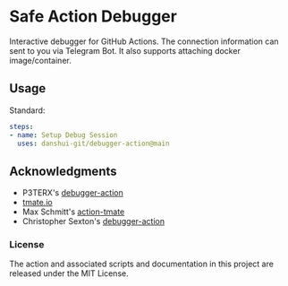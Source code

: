# Safe Action Debugger

Interactive debugger for GitHub Actions. The connection information can sent to you via Telegram Bot. It also supports attaching docker image/container.

## Usage

Standard:
```yml
steps:
- name: Setup Debug Session
  uses: danshui-git/debugger-action@main
```

## Acknowledgments

* P3TERX's [debugger-action](https://github.com/P3TERX/debugger-action)
* [tmate.io](https://tmate.io)
* Max Schmitt's [action-tmate](https://github.com/mxschmitt/action-tmate)
* Christopher Sexton's [debugger-action](https://github.com/csexton/debugger-action)

### License

The action and associated scripts and documentation in this project are released under the MIT License.
